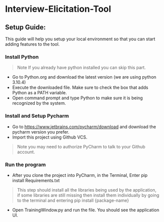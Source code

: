 # Interview-Elicitation-Tool
## Setup Guide:
This guide will help you setup your local environment so that you can start adding features to the tool. 

### Install Python
> Note If you already have python installed you can skip this part.
* Go to Python.org and download the latest version (we are using python 3.10.4)
* Execute the downloaded file. Make sure to check the box that adds Python as a PATH variable.
* Open command prompt and type Python to make sure it is being recognized by the system.

### Install and Setup Pycharm
* Go to https://www.jetbrains.com/pycharm/download and download the pycharm version you prefer.
* Import this project using Github VCS.  
> Note you may need to authorize PyCharm to talk to your Github account.

### Run the program
* After you clone the project into PyCharm, in the Terminal, Enter pip install Requirements.txt
> This step should install all the libraries being used by the application, if some libraries are still missing then install them individually by going to the terminal and entering pip install {package-name}
* Open TrainingWindow.py and run the file. You should see the application UI. 
